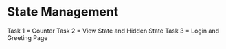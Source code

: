 # State Management
Task 1 = Counter
Task 2 = View State and Hidden State
Task 3 = Login and Greeting Page
